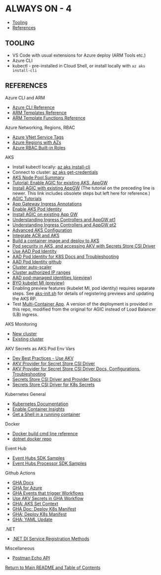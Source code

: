 # ALWAYS ON - 4

<!-- TOC -->
- [Tooling](#tooling)
- [References](#references)
<!-- /TOC -->

## TOOLING

- VS Code with usual extensions for Azure deploy (ARM Tools etc.)
- Azure CLI
- kubectl - pre-installed in Cloud Shell, or install locally with `az aks install-cli`

## REFERENCES

Azure CLI and ARM

- [Azure CLI Reference](https://docs.microsoft.com/cli/azure/)
- [ARM Templates Reference](https://docs.microsoft.com/azure/templates/)
- [ARM Template Functions Reference](https://docs.microsoft.com/azure/azure-resource-manager/templates/template-functions/)

Azure Networking, Regions, RBAC

- [Azure VNet Service Tags](https://docs.microsoft.com/azure/virtual-network/service-tags-overview)
- [Azure Regions with AZs](https://docs.microsoft.com/azure/availability-zones/az-region#azure-regions-with-availability-zones)
- [Azure RBAC Built-in Roles](https://docs.microsoft.com/azure/role-based-access-control/built-in-roles)

AKS

- Install kubectl locally: [az aks install-cli](https://docs.microsoft.com/cli/azure/aks#az_aks_install_cli)
- Connect to cluster: [az aks get-credentials](https://docs.microsoft.com/cli/azure/aks#az_aks_get_credentials) 
- [AKS Node Pool Summary](https://pixelrobots.co.uk/2020/06/azure-kubernetes-service-aks-system-and-user-node-pools/)
- [Tutorial: Enable AGIC for existing AKS, AppGW](https://docs.microsoft.com/azure/application-gateway/tutorial-ingress-controller-add-on-existing)
- [Install AGIC with existing AppGW](https://docs.microsoft.com/azure/application-gateway/ingress-controller-install-existing) (The tutorial on the preceding line is newer. This link includes obsolete steps but left here for reference.)
- [AGIC Tutorials](https://github.com/Azure/application-gateway-kubernetes-ingress/tree/master/docs/tutorials)
- [App Gateway Ingress Annotations](https://azure.github.io/application-gateway-kubernetes-ingress/annotations/)
- [Enable AKS Pod Identity](https://docs.microsoft.com/azure/aks/use-azure-ad-pod-identity)
- [Install AGIC on existing App GW](https://docs.microsoft.com/azure/application-gateway/ingress-controller-install-existing)
- [Understanding Ingress Controllers and AppGW pt1](https://roykim.ca/2020/02/09/understanding-ingress-controllers-and-azure-app-gateway-for-azure-kubernetes-part-1-intro/)
- [Understanding Ingress Controllers and AppGW pt2](https://roykim.ca/2020/02/16/understanding-ingress-controllers-and-azure-app-gateway-for-azure-kubernetes-part-2-agic/)
- [Advanced AKS Configuration](https://borzenin.com/azure-kubernetes-service-aks-workshop-2-labs/)
- [Integrate ACR and AKS](https://docs.microsoft.com/azure/aks/cluster-container-registry-integration)
- [Build a container image and deploy to AKS](https://docs.microsoft.com/azure/aks/kubernetes-action#build-a-container-image-and-deploy-to-azure-kubernetes-service-cluster)
- [Pod security in AKS, and accessing AKV with Secrets Store CSI Driver](https://docs.microsoft.com/azure/aks/developer-best-practices-pod-security#use-azure-key-vault-with-secrets-store-csi-driver)
- [Use AAD Pod Identity](https://docs.microsoft.com/azure/aks/use-azure-ad-pod-identity)
- [AAD Pod Identity for K8S Docs and Troubleshooting](https://azure.github.io/aad-pod-identity/docs/)
- [AAD Pod Identity github](https://github.com/Azure/aad-pod-identity)
- [Cluster auto-scaler](https://docs.microsoft.com/azure/aks/cluster-autoscaler)
- [Cluster authorized IP ranges](https://docs.microsoft.com/azure/aks/api-server-authorized-ip-ranges)
- [AAD pod-managed identities (preview)](https://docs.microsoft.com/azure/aks/use-azure-ad-pod-identity)
- [BYO kubelet MI (preview)](https://docs.microsoft.com/azure/aks/use-managed-identity#bring-your-own-kubelet-mi-preview)
- Enabling preview features (kubelet MI, pod identity) requires separate steps. See [aks-init.sh](./scripts/aks-init.sh) for details of registering previews and updating the AKS RP.
- Test [Multi-Container App](https://docs.microsoft.com/azure/aks/kubernetes-walkthrough-rm-template). A version of the deployment is provided in this repo, modified from the original for AGIC instead of Load Balancer (LB) ingress.

AKS Monitoring

- [New cluster](https://docs.microsoft.com/azure/aks/kubernetes-walkthrough#enable-cluster-monitoring)
- [Existing cluster](https://docs.microsoft.com/azure/azure-monitor/containers/container-insights-enable-existing-clusters#integrate-with-an-existing-workspace)

AKV Secrets as AKS Pod Env Vars

- [Dev Best Practices - Use AKV](https://docs.microsoft.com/azure/aks/developer-best-practices-pod-security#use-azure-key-vault-with-secrets-store-csi-driver)
- [AKV Provider for Secret Store CSI Driver](https://github.com/Azure/secrets-store-csi-driver-provider-azure)
- [AKV Provider for Secret Store CSI Driver Docs, Configurations, Troubleshooting](https://azure.github.io/secrets-store-csi-driver-provider-azure/configurations/identity-access-modes/pod-identity-mode/)
- [Secrets Store CSI Driver and Provider Docs](https://secrets-store-csi-driver.sigs.k8s.io/getting-started/installation.html)
- [Secrets Store CSI Driver for K8s Secrets](https://github.com/kubernetes-sigs/secrets-store-csi-driver)

Kubernetes General

- [Kubernetes Documentation](https://kubernetes.io/docs/home/)
- [Enable Container Insights](https://docs.microsoft.com/azure/azure-monitor/containers/container-insights-onboard)
- [Get a Shell in a running container](https://kubernetes.io/docs/tasks/debug-application-cluster/get-shell-running-container/)

Docker

- [Docker build cmd line reference](https://docs.docker.com/engine/reference/commandline/build/)
- [dotnet docker repo](https://github.com/dotnet/dotnet-docker/)

Event Hub

- [Event Hubs SDK Samples](https://github.com/Azure/azure-sdk-for-net/tree/master/sdk/eventhub/Azure.Messaging.EventHubs/samples)
- [Event Hubs Processor SDK Samples](https://github.com/Azure/azure-sdk-for-net/tree/master/sdk/eventhub/Azure.Messaging.EventHubs.Processor/samples)

Github Actions

- [GHA Docs](https://docs.github.com/en/actions)
- [GHA for Azure](https://github.com/marketplace?type=actions&query=Azure)
- [GHA Events that trigger Workflows](https://docs.github.com/en/actions/reference/events-that-trigger-workflows)
- [Use AKV Secrets in GHA Workflow](https://docs.microsoft.com/azure/developer/github/github-key-vault)
- [GHA: AKS Set Context](https://github.com/Azure/aks-set-context)
- [GHA Doc: Deploy K8s Manifest](https://github.com/marketplace/actions/deploy-to-kubernetes-cluster)
- [GHA: Deploy K8s Manifest](https://github.com/Azure/k8s-deploy)
- [GHA: YAML Update](https://github.com/fjogeleit/yaml-update-action)

.NET

- [.NET DI Service Registration Methods](https://docs.microsoft.com/dotnet/core/extensions/dependency-injection#service-registration-methods)

Miscellaneous

- [Postman Echo API](https://learning.postman.com/docs/developer/echo-api/)

[Return to Main README and Table of Contents](../../README.md)